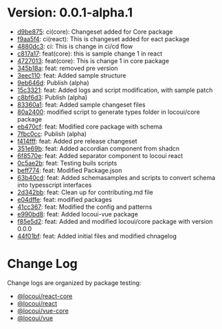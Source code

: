 # Version: 0.0.1-alpha.1

* [d9be875](https://github.com/locospec/locoui/commit/d9be8754a3a70197c003dd0db41fd5a6046b6e30): ci(core): Changeset added for Core package
* [f9aa5f4](https://github.com/locospec/locoui/commit/f9aa5f4a9f72cab1bc68a491799e1af15755518f): ci(react): This is changeset added for eact package
* [4880dc3](https://github.com/locospec/locoui/commit/4880dc33903f4e0d508f594cee3e28069b53bf77): ci: This is change in ci/cd flow
* [c817a17](https://github.com/locospec/locoui/commit/c817a177dc35bace635c15f52b9262726277ec0b): feat(core): this is sample change 1 in react
* [4727013](https://github.com/locospec/locoui/commit/4727013cbac7392694fe847d3bdfb9f8a849de30): feat(core): This is change 1 in core package
* [345b18a](https://github.com/locospec/locoui/commit/345b18a78c696b492fc20d5ff1bfdc8fe957f2b2): feat: removed pre version
* [3eec110](https://github.com/locospec/locoui/commit/3eec110953e6386f7e2af408e204b441c15a8471): feat: Added sample structure
* [9eb646d](https://github.com/locospec/locoui/commit/9eb646d650e8f287ad062e6c1f61d4f281223ad1): Publish (alpha)
* [15c3321](https://github.com/locospec/locoui/commit/15c3321f5f66e9e2568b75dce2ba5635c8bdcc45): feat: Added logs and script modification, with sample patch
* [c8bf6d3](https://github.com/locospec/locoui/commit/c8bf6d3621f514ff50fdf27f2ad20181fca0fb34): Publish (alpha)
* [83360a1](https://github.com/locospec/locoui/commit/83360a11756d6c45c84b55792490b74d77d0ddd2): feat: Added sample changeset files
* [80a2400](https://github.com/locospec/locoui/commit/80a2400e87e7d120a65706109aace16a9f7160db): modified script to generate types folder in locoui/core package
* [eb470cf](https://github.com/locospec/locoui/commit/eb470cfd13834a0a99d32c0f17748cde78927518): feat: Modified core package with schema
* [7fbc0cc](https://github.com/locospec/locoui/commit/7fbc0cc170fb84de1a4f2646503309a1d8935c60): Publish (alpha)
* [f414fff](https://github.com/locospec/locoui/commit/f414fffe017c6555cb05f1a6b827eef904d63755): feat: Added pre release changeset
* [351e69b](https://github.com/locospec/locoui/commit/351e69ba7ec0bea452822f3bddf965606cb47036): feat: Added accordian component from shadcn
* [6f8570e](https://github.com/locospec/locoui/commit/6f8570e3027121f11ba39a1e727a92a057569fee): feat: Added separator component to locoui react
* [0c5ae2b](https://github.com/locospec/locoui/commit/0c5ae2bb72ad946851f600b7536ae02552812145): feat: Testing buils scripts
* [beff774](https://github.com/locospec/locoui/commit/beff7741ab067cd90b414f6e66ab25b0edfea7c8): feat: Modified Package.json
* [63b40cd](https://github.com/locospec/locoui/commit/63b40cdbbdb0f84872d296e35e026c7a074e6434): feat: Added schemasamples and scripts to convert schema into typesscript interfaces
* [2d342bb](https://github.com/locospec/locoui/commit/2d342bbfcafad52f9dfc25ef39a1af651f97e844): feat: Clean up for contributing.md file
* [e04dffe](https://github.com/locospec/locoui/commit/e04dffe3464b4653dad42c637c88da9bfa6ed22e): feat: modified packages
* [41cc367](https://github.com/locospec/locoui/commit/41cc367d30929434e669eacd8a990b13b24bc73c): feat: Modified the config and patterns
* [e990bd8](https://github.com/locospec/locoui/commit/e990bd8168fd191b91939e98aa574d3bd75c2df2): feat: Added locoui-vue package
* [f85e5d2](https://github.com/locospec/locoui/commit/f85e5d20459c697b8432f6a03f0cb2f956aad291): feat: Added and modified locoui/core package with version 0.0.0
* [44f01bf](https://github.com/locospec/locoui/commit/44f01bfec44e0386f0935a253f79ed57ca5acf4e): feat: Added initial files and modified chnagelog


# Change Log

Change logs are organized by package testing:

- [@locoui/react-core](packages/locoui-react-core/CHANGELOG.md)
- [@locoui/react](packages/locoui-react/CHANGELOG.md)
- [@locoui/vue-core](packages/locoui-vue-core/CHANGELOG.md)
- [@locoui/vue](packages/locoui-vue/CHANGELOG.md)
